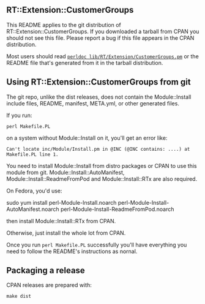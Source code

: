 RT::Extension::CustomerGroups
--

This README applies to the git distribution of RT::Extension::CustomerGroups.
If you downloaded a tarball from CPAN you should not see this file. Please
report a bug if this file appears in the CPAN distribution.

Most users should read [`perldoc
lib/RT/Extension/CustomerGroups.pm`](lib/RT/Extension/CustomerGroups.pm) or the
README file that's generated from it in the tarball distribution.

Using RT::Extension::CustomerGroups from git
--

The git repo, unlike the dist releases, does not contain the Module::Install include files, README,
manifest, META.yml, or other generated files.

If you run:

    perl Makefile.PL

on a system without Module::Install on it, you'll get an error like:

    Can't locate inc/Module/Install.pm in @INC (@INC contains: ....) at Makefile.PL line 1.

You need to install Module::Install from distro packages or CPAN to use this
module from git. Module::Install::AutoManifest, Module::Install::ReadmeFromPod
and Module::Install::RTx are also required.

On Fedora, you'd use:

sudo yum install perl-Module-Install.noarch perl-Module-Install-AutoManifest.noarch perl-Module-Install-ReadmeFromPod.noarch

then install Module::Install::RTx from CPAN.

Otherwise, just install the whole lot from CPAN.

Once you run `perl Makefile.PL` successfully you'll have everything you need to
follow the README's instructions as nornal.

Packaging a release
--

CPAN releases are prepared with:

    make dist
